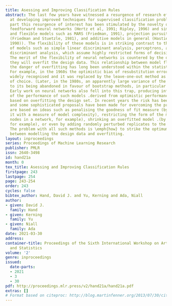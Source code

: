 ```yaml
---
title: Asessing and Improving Classification Rules
abstract: The last few years have witnessed a resurgence of research effort aimed
  at developing improved techniques for supervised classification problems. In a large
  part this resurgence of interest has been stimulated by the novelty of multi-layer
  feedforward neural networks (Hertz et al, 1991; Ripley, 1996) and similar complex
  and flexible models such as MARS (Friedman, 1991), projection pursuit regression
  (Friedman and Stuetzle, 1981), and additive models in general (Hastie and Tibshirani,
  1990)). The flexibility of these models is in striking contrast to the simplicity
  of models such as simple linear discriminant analysis, perceptrons, and logistic
  discriminant analysis, which assume highly restricted forms of decision surface.
  The merit of the flexibility of neural networks is countered by the dangers that
  they will overfit the design data. This relationship between model flexibility and
  the danger of overfitting has long been understood within the statistical community.
  For example, in the 1960s the optimistic bias of resubstitution error rate became
  widely recognised and it was replaced by the leave-one-out method as the method
  of choice. (Later, in the 1980s, an apparently large variance of the latter led
  to its being abandoned in favour of bootstrap methods, in particular the 632 bootstrap.)
  Early work on neural networks also fell into this trap, producing inflated claims
  of the performance of such models .derived from optimistic performance measures
  based on overfitting the design set. In recent years the risk has been recognised,
  and some sophisticated proposals have been made for overcoming the problem. They
  are based on ideas such as penalising the goodness of fit measure (by combining
  it with a measure of model complexity), restricting the form of the model (to few
  nodes in a network, for example), shrinking an overfitted model .(by weight decay,
  for example), or even by adding randomly perturbed replicates to the design set.
  The problem with all such methods is \emph{how} to strike the optimum compromise
  between modelling the design data and overfitting.
layout: inproceedings
series: Proceedings of Machine Learning Research
publisher: PMLR
issn: 2640-3498
id: hand21a
month: 0
tex_title: Asessing and Improving Classification Rules
firstpage: 243
lastpage: 254
page: 243-254
order: 243
cycles: false
bibtex_author: Hand, David J. and Yu, Kerning and Ada, Niall
author:
- given: David J.
  family: Hand
- given: Kerning
  family: Yu
- given: Niall
  family: Ada
date: 2021-03-30
address:
container-title: Proceedings of the Sixth International Workshop on Artificial Intelligence
  and Statistics
volume: '2'
genre: inproceedings
issued:
  date-parts:
  - 2021
  - 3
  - 30
pdf: http://proceedings.mlr.press/v2/hand21a/hand21a.pdf
extras: []
# Format based on citeproc: http://blog.martinfenner.org/2013/07/30/citeproc-yaml-for-bibliographies/
---
```

